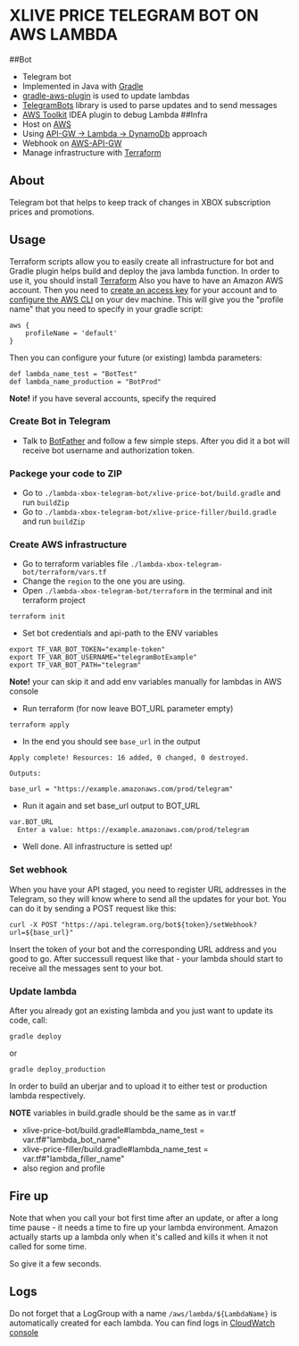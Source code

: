 # XLIVE PRICE TELEGRAM BOT ON AWS LAMBDA
##Bot
- Telegram bot
- Implemented in Java with [Gradle]
- [gradle-aws-plugin] is used to update lambdas
- [TelegramBots] library is used to parse updates and to send messages
- [AWS Toolkit](https://plugins.jetbrains.com/plugin/11349-aws-toolkit) IDEA plugin to debug Lambda
##Infra
- Host on [AWS]
- Using [API-GW -> Lambda -> DynamoDb] approach
- Webhook on [AWS-API-GW]
- Manage infrastructure with [Terraform]

## About
Telegram bot that helps to keep track of changes in XBOX subscription prices and promotions.

## Usage
Terraform scripts allow you to easily create all infrastructure for bot and Gradle plugin helps build and deploy the java lambda function.
In order to use it, you should install [Terraform](https://www.terraform.io/downloads.html)
Also you have to have an Amazon AWS account. 
Then you need to [create an access key](http://docs.aws.amazon.com/general/latest/gr/managing-aws-access-keys.html)
for your account and to [configure the AWS CLI](http://docs.aws.amazon.com/cli/latest/userguide/cli-chap-getting-started.html)
on your dev machine. This will give you the "profile name" that you need to specify in your gradle script:
```
aws {
    profileName = 'default'
}
```
Then you can configure your future (or existing) lambda parameters:
```
def lambda_name_test = "BotTest"
def lambda_name_production = "BotProd"
```
**Note!** if you have several accounts, specify the required

### Create Bot in Telegram
- Talk to [BotFather](https://t.me/botfather) and follow a few simple steps. After you did it a bot will receive bot username and authorization token.
### Packege your code to ZIP
- Go to `./lambda-xbox-telegram-bot/xlive-price-bot/build.gradle` and run `buildZip`
- Go to `./lambda-xbox-telegram-bot/xlive-price-filler/build.gradle` and run `buildZip`

### Create AWS infrastructure
- Go to terraform variables file `./lambda-xbox-telegram-bot/terraform/vars.tf`
- Сhange the `region` to the one you are using.
- Open `./lambda-xbox-telegram-bot/terraform` in the terminal and init terraform project
```
terraform init
```
- Set bot credentials and api-path to the ENV variables 
```
export TF_VAR_BOT_TOKEN="example-token"
export TF_VAR_BOT_USERNAME="telegramBotExample"
export TF_VAR_BOT_PATH="telegram"
```
**Note!** your can skip it and add env variables manually for lambdas in AWS console
- Run terraform (for now leave BOT_URL parameter empty)
```
terraform apply
```
- In the end you should see `base_url` in the output
```
Apply complete! Resources: 16 added, 0 changed, 0 destroyed.

Outputs:

base_url = "https://example.amazonaws.com/prod/telegram"
```
- Run it again and set base_url output to BOT_URL
```
var.BOT_URL
  Enter a value: https://example.amazonaws.com/prod/telegram
```
- Well done. All infrastructure is setted up!

### Set webhook

When you have your API staged, you need to register URL addresses in the Telegram, so they will know
where to send all the updates for your bot. You can do it by sending a POST request like this:
```
curl -X POST "https://api.telegram.org/bot${token}/setWebhook?url=${base_url}"
```

Insert the token of your bot and the corresponding URL address and you good to go.
After successull request like that - your lambda should start to receive all the messages sent to your bot.

### Update lambda

After you already got an existing lambda and you just want to update
its code, call:
```
gradle deploy
```
or
```
gradle deploy_production
```
In order to build an uberjar and to upload it to either test or production
lambda respectively.

**NOTE** variables in build.gradle should be the same as in var.tf
- xlive-price-bot/build.gradle#lambda_name_test = var.tf#"lambda_bot_name"
- xlive-price-filler/build.gradle#lambda_name_test = var.tf#"lambda_filler_name"
- also region and profile

## Fire up

Note that when you call your bot first time after an update, or after a long time
pause - it needs a time to fire up your lambda environment. Amazon actually starts up
a lambda only when it's called and kills it when it not called for some time.

So give it a few seconds.

## Logs

Do not forget that a LogGroup with a name `/aws/lambda/${LambdaName}` is automatically created for each lambda.
You can find logs in [CloudWatch console](https://console.aws.amazon.com/cloudwatch/home#logs:)

[API-GW -> Lambda -> DynamoDb]:https://docs.aws.amazon.com/apigateway/latest/developerguide/http-api-dynamo-db.html
[AWS]: https://aws.amazon.com/
[AWS-API-GW]: https://aws.amazon.com/api-gateway/
[Gradle]: https://gradle.org/
[gradle-aws-plugin]: https://github.com/classmethod/gradle-aws-plugin
[TelegramBots]: https://github.com/rubenlagus/TelegramBots
[Terraform]: https://www.terraform.io/
